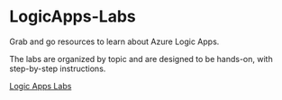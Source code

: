 # LogicApps-Labs

Grab and go resources to learn about Azure Logic Apps.

The labs are organized by topic and are designed to be hands-on, with step-by-step instructions.



[Logic Apps Labs](https://aka.ms/logicapps/labs)

